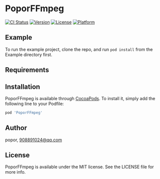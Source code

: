 # PoporFFmpeg

[![CI Status](https://img.shields.io/travis/popor/PoporFFmpeg.svg?style=flat)](https://travis-ci.org/popor/PoporFFmpeg)
[![Version](https://img.shields.io/cocoapods/v/PoporFFmpeg.svg?style=flat)](https://cocoapods.org/pods/PoporFFmpeg)
[![License](https://img.shields.io/cocoapods/l/PoporFFmpeg.svg?style=flat)](https://cocoapods.org/pods/PoporFFmpeg)
[![Platform](https://img.shields.io/cocoapods/p/PoporFFmpeg.svg?style=flat)](https://cocoapods.org/pods/PoporFFmpeg)

## Example

To run the example project, clone the repo, and run `pod install` from the Example directory first.

## Requirements

## Installation

PoporFFmpeg is available through [CocoaPods](https://cocoapods.org). To install
it, simply add the following line to your Podfile:

```ruby
pod 'PoporFFmpeg'
```

## Author

popor, 908891024@qq.com

## License

PoporFFmpeg is available under the MIT license. See the LICENSE file for more info.
